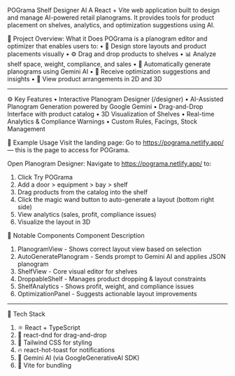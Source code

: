POGrama Shelf Designer AI
A React + Vite web application built to design and manage AI-powered retail planograms. It provides tools for product placement on shelves, analytics, and optimization suggestions using AI.

📘 Project Overview: What it Does
POGrama is a planogram editor and optimizer that enables users to:
•	🛒 Design store layouts and product placements visually
•	⚙️ Drag and drop products to shelves
•	📊 Analyze shelf space, weight, compliance, and sales
•	🤖 Automatically generate planograms using Gemini AI
•	🧠 Receive optimization suggestions and insights
•	🎨 View product arrangements in 2D and 3D

________________________________________
⚙️ Key Features
•	Interactive Planogram Designer (/designer)
•	AI-Assisted Planogram Generation powered by Google Gemini
•	Drag-and-Drop Interface with product catalog
•	3D Visualization of Shelves
•	Real-time Analytics & Compliance Warnings
•	Custom Rules, Facings, Stock Management

🧪 Example Usage
Visit the landing page:
Go to https://pograma.netlify.app/ — this is the page to access for POGrama.

Open Planogram Designer:
Navigate to https://pograma.netlify.app/ to:
1.	Click Try POGrama
2.	Add a door > equipment > bay > shelf
3.	Drag products from the catalog into the shelf
4.	Click the magic wand button to auto-generate a layout (bottom right side)
5.	View analytics (sales, profit, compliance issues)
6.	Visualize the layout in 3D

🧠 Notable Components
Component	Description
1. PlanogramView - Shows correct layout view based on selection
2. AutoGeneratePlanogram - Sends prompt to Gemini AI and applies JSON planogram
3. ShelfView - Core visual editor for shelves
4. DroppableShelf - Manages product dropping & layout constraints
5. ShelfAnalytics - Shows profit, weight, and compliance issues
6. OptimizationPanel - Suggests actionable layout improvements
________________________________________
🧩 Tech Stack
1. ⚛ React + TypeScript
2. 🧩 react-dnd for drag-and-drop
3. 🌈 Tailwind CSS for styling
4. 🔥 react-hot-toast for notifications
5. 🤖 Gemini AI (via GoogleGenerativeAI SDK)
6. 🚀 Vite for bundling
